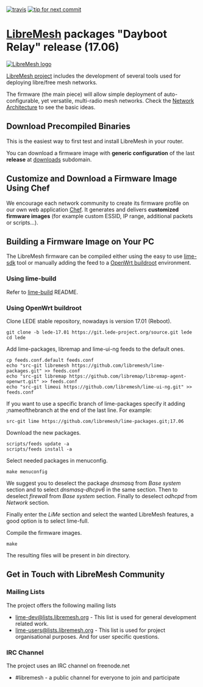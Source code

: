 [![travis](https://api.travis-ci.org/libremesh/lime-packages.svg?branch=develop)](travis-ci.org/libremesh/lime-packages)
[![tip for next commit](http://tip4commit.com/projects/804.svg)](http://tip4commit.com/projects/804)

# [LibreMesh][5] packages "Dayboot Relay" release (17.06)

[![LibreMesh logo](https://raw.githubusercontent.com/libremesh/lime-web/master/logo/logo.png)](http://libremesh.org)

[LibreMesh project][5] includes the development of several tools used for deploying libre/free mesh networks.

The firmware (the main piece) will allow simple deployment of auto-configurable, yet versatile, multi-radio mesh networks. Check the [Network Architecture][4] to see the basic ideas.

## Download Precompiled Binaries

This is the easiest way to first test and install LibreMesh in your router.

You can download a firmware image with **generic configuration** of the last **release** at [downloads][9] subdomain.

## Customize and Download a Firmware Image Using Chef

We encourage each network community to create its firmware profile on our own web application [Chef][10]. It generates and delivers **customized firmware images** (for example custom ESSID, IP range, additional packets or scripts...). 

## Building a Firmware Image on Your PC

The LibreMesh firmware can be compiled either using the easy to use [lime-sdk][2] tool or manually adding the feed to a [OpenWrt buildroot][1] environment.

### Using lime-build

Refer to [lime-build][2] README.

### Using OpenWrt buildroot

Clone LEDE stable repository, nowadays is version 17.01 (Reboot).

    git clone -b lede-17.01 https://git.lede-project.org/source.git lede
    cd lede

Add lime-packages, libremap and lime-ui-ng feeds to the default ones.

    cp feeds.conf.default feeds.conf
    echo "src-git libremesh https://github.com/libremesh/lime-packages.git" >> feeds.conf
    echo "src-git libremap https://github.com/libremap/libremap-agent-openwrt.git" >> feeds.conf
    echo "src-git limeui https://github.com/libremesh/lime-ui-ng.git" >> feeds.conf

If you want to use a specific branch of lime-packages specify it adding ;nameofthebranch at the end of the last line. For example:

    src-git lime https://github.com/libremesh/lime-packages.git;17.06

Download the new packages.

    scripts/feeds update -a
    scripts/feeds install -a

Select needed packages in menuconfig.

    make menuconfig

We suggest you to deselect the package _dnsmasq_ from _Base system_ section and to select _dnsmasq-dhcpv6_ in the same section. Then to deselect _firewall_ from _Base system_ section. Finally to deselect _odhcpd_ from _Network_ section. 

Finally enter the _LiMe_ section and select the wanted LibreMesh features, a good option is to select lime-full. 

Compile the firmware images.

    make

The resulting files will be present in _bin_ directory.


## Get in Touch with LibreMesh Community

### Mailing Lists

The project offers the following mailing lists

* [lime-dev@lists.libremesh.org][7] - This list is used for general development related work.
* [lime-users@lists.libremesh.org][8] - This list is used for project organisational purposes. And for user specific questions.

### IRC Channel

The project uses an IRC channel on freenode.net

* #libremesh - a public channel for everyone to join and participate

[1]: http://wiki.openwrt.org/doc/start#building_openwrt
[2]: https://github.com/libremesh/lime-sdk
[4]: http://libremesh.org/howitworks.html
[5]: http://libremesh.org/
[7]: https://lists.libremesh.org/mailman/listinfo/lime-dev
[8]: https://lists.libremesh.org/mailman/listinfo/lime-users
[9]: http://repo.libremesh.org/current/
[10]: https://chef.altermundi.net/
